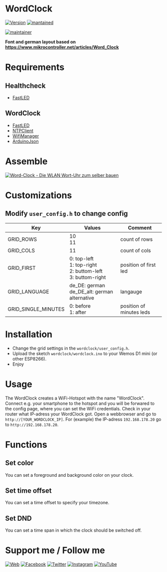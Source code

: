 # WordClock
[![Version](https://img.shields.io/badge/version-3.0.0-green.svg?style=for-the-badge)](#) [![mantained](https://img.shields.io/maintenance/yes/2020.svg?style=for-the-badge)](#)

[![maintainer](https://img.shields.io/badge/maintainer-Goran%20Zunic%20%40panbachi-blue.svg?style=for-the-badge)](https://www.panbachi.de)

**Font and german layout based on https://www.mikrocontroller.net/articles/Word_Clock**

# Requirements

## Healthcheck
* [FastLED](https://github.com/FastLED/FastLED)

## WordClock
* [FastLED](https://github.com/FastLED/FastLED)
* [NTPClient](https://github.com/arduino-libraries/NTPClient)
* [WifiManager](https://github.com/tzapu/WiFiManager)
* [ArduinoJson](https://github.com/bblanchon/ArduinoJson)

# Assemble
[![Word-Clock - Die WLAN Wort-Uhr zum selber bauen](https://img.youtube.com/vi/FvAM1t0tISE/0.jpg)](https://www.youtube.com/watch?v=FvAM1t0tISE)

# Customizations
## Modify `user_config.h` to change config
| Key                 | Values                                                           | Comment                  |
|---------------------|------------------------------------------------------------------|--------------------------|
| GRID_ROWS           | 10<br>11                                                         | count of rows            |
| GRID_COLS           | 11                                                               | count of cols            |
| GRID_FIRST          | 0: top-left<br>1: top-right<br>2: buttom-left<br>3: buttom-right | position of first led    |
| GRID_LANGUAGE       | de_DE: german<br>de_DE_alt: german alternative                   | langauge                 |
| GRID_SINGLE_MINUTES | 0: before<br>1: after                                            | position of minutes leds |

# Installation
- Change the grid settings in the `wordclock/user_config.h`.
- Upload the sketch `wordclock/wordclock.ino` to your Wemos D1 mini (or other ESP8266).
- Enjoy

# Usage
The WordClock creates a WiFi-Hotspot with the name "WordClock". Connect e.g. your smartphone to the hotspot and you will be forwared to the config page, where you can set the WiFi credentials.
Check in your router what IP-adress your WordClock got. Open a webbrowser and go to `http://[YOUR_WORDCLOCK_IP]`. For (example) the IP-adress `192.168.178.20` go to `http://192.168.178.20`.

# Functions

## Set color
You can set a foreground and background color on your clock.

## Set time offset
You can set a time offset to specify your timezone.

## Set DND
You can set a time span in which the clock should be switched off.

# Support me / Follow me
[![Web](https://img.shields.io/badge/www-panbachi.de-blue.svg?style=flat-square&colorB=3d72a8&colorA=333333)](https://www.panbachi.de)
[![Facebook](https://img.shields.io/badge/-%40panbachi.de-blue.svg?style=flat-square&logo=facebook&colorB=3B5998&colorA=eee)](https://www.facebook.com/panbachi.de/)
[![Twitter](https://img.shields.io/badge/-%40panbachi-blue.svg?style=flat-square&logo=twitter&colorB=1DA1F2&colorA=eee)](https://twitter.com/panbachi)
[![Instagram](https://img.shields.io/badge/-%40panbachi.de-blue.svg?style=flat-square&logo=instagram&colorB=E4405F&colorA=eee)](http://instagram.com/panbachi.de)
[![YouTube](https://img.shields.io/badge/-%40panbachi-blue.svg?style=flat-square&logo=youtube&colorB=FF0000&colorA=eee)](https://www.youtube.com/channel/UCO7f2L7ZsDCpOtRfKnPqNow)
